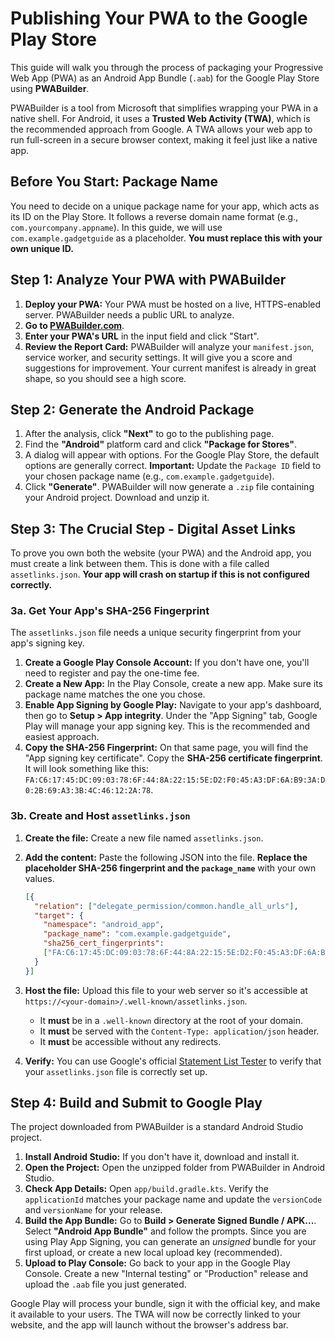 # Publishing Your PWA to the Google Play Store

This guide will walk you through the process of packaging your Progressive Web App (PWA) as an Android App Bundle (`.aab`) for the Google Play Store using **PWABuilder**.

PWABuilder is a tool from Microsoft that simplifies wrapping your PWA in a native shell. For Android, it uses a **Trusted Web Activity (TWA)**, which is the recommended approach from Google. A TWA allows your web app to run full-screen in a secure browser context, making it feel just like a native app.

## Before You Start: Package Name
You need to decide on a unique package name for your app, which acts as its ID on the Play Store. It follows a reverse domain name format (e.g., `com.yourcompany.appname`). In this guide, we will use `com.example.gadgetguide` as a placeholder. **You must replace this with your own unique ID.**

## Step 1: Analyze Your PWA with PWABuilder

1.  **Deploy your PWA:** Your PWA must be hosted on a live, HTTPS-enabled server. PWABuilder needs a public URL to analyze.
2.  **Go to [PWABuilder.com](https://www.pwabuilder.com/)**.
3.  **Enter your PWA's URL** in the input field and click "Start".
4.  **Review the Report Card:** PWABuilder will analyze your `manifest.json`, service worker, and security settings. It will give you a score and suggestions for improvement. Your current manifest is already in great shape, so you should see a high score.

## Step 2: Generate the Android Package

1.  After the analysis, click **"Next"** to go to the publishing page.
2.  Find the **"Android"** platform card and click **"Package for Stores"**.
3.  A dialog will appear with options. For the Google Play Store, the default options are generally correct. **Important:** Update the `Package ID` field to your chosen package name (e.g., `com.example.gadgetguide`).
4.  Click **"Generate"**. PWABuilder will now generate a `.zip` file containing your Android project. Download and unzip it.

## Step 3: The Crucial Step - Digital Asset Links

To prove you own both the website (your PWA) and the Android app, you must create a link between them. This is done with a file called `assetlinks.json`. **Your app will crash on startup if this is not configured correctly.**

### 3a. Get Your App's SHA-256 Fingerprint

The `assetlinks.json` file needs a unique security fingerprint from your app's signing key.

1.  **Create a Google Play Console Account:** If you don't have one, you'll need to register and pay the one-time fee.
2.  **Create a New App:** In the Play Console, create a new app. Make sure its package name matches the one you chose.
3.  **Enable App Signing by Google Play:** Navigate to your app's dashboard, then go to **Setup > App integrity**. Under the "App Signing" tab, Google Play will manage your app signing key. This is the recommended and easiest approach.
4.  **Copy the SHA-256 Fingerprint:** On that same page, you will find the "App signing key certificate". Copy the **SHA-256 certificate fingerprint**. It will look something like this: `FA:C6:17:45:DC:09:03:78:6F:44:8A:22:15:5E:D2:F0:45:A3:DF:6A:B9:3A:D0:2B:69:A3:3B:4C:46:12:2A:78`.

### 3b. Create and Host `assetlinks.json`

1.  **Create the file:** Create a new file named `assetlinks.json`.
2.  **Add the content:** Paste the following JSON into the file. **Replace the placeholder SHA-256 fingerprint and the `package_name`** with your own values.

    ```json
    [{
      "relation": ["delegate_permission/common.handle_all_urls"],
      "target": {
        "namespace": "android_app",
        "package_name": "com.example.gadgetguide",
        "sha256_cert_fingerprints":
        ["FA:C6:17:45:DC:09:03:78:6F:44:8A:22:15:5E:D2:F0:45:A3:DF:6A:B9:3A:D0:2B:69:A3:3B:4C:46:12:2A:78"]
      }
    }]
    ```

3.  **Host the file:** Upload this file to your web server so it's accessible at `https://<your-domain>/.well-known/assetlinks.json`.
    *   It **must** be in a `.well-known` directory at the root of your domain.
    *   It **must** be served with the `Content-Type: application/json` header.
    *   It **must** be accessible without any redirects.

4.  **Verify:** You can use Google's official [Statement List Tester](https://developers.google.com/digital-asset-links/tools/generator) to verify that your `assetlinks.json` file is correctly set up.

## Step 4: Build and Submit to Google Play

The project downloaded from PWABuilder is a standard Android Studio project.

1.  **Install Android Studio:** If you don't have it, download and install it.
2.  **Open the Project:** Open the unzipped folder from PWABuilder in Android Studio.
3.  **Check App Details:** Open `app/build.gradle.kts`. Verify the `applicationId` matches your package name and update the `versionCode` and `versionName` for your release.
4.  **Build the App Bundle:** Go to **Build > Generate Signed Bundle / APK...**. Select **"Android App Bundle"** and follow the prompts. Since you are using Play App Signing, you can generate an *unsigned* bundle for your first upload, or create a new local upload key (recommended).
5.  **Upload to Play Console:** Go back to your app in the Google Play Console. Create a new "Internal testing" or "Production" release and upload the `.aab` file you just generated.

Google Play will process your bundle, sign it with the official key, and make it available to your users. The TWA will now be correctly linked to your website, and the app will launch without the browser's address bar.

